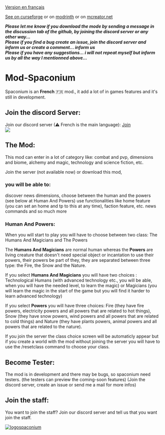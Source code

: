 <a href="https://github.com/GZod01/Mod-Spaconium/blob/main/README.fr.md">Version en français</a>

<a href="https://www.curseforge.com/minecraft/mc-mods/spaconium">See on curseforge</a> 
or on <a href="https://modrinth.com/mod/spaconium">modrinth</a> 
or on <a href="https://mcreator.net/modification/93197/spaconium">mcreator.net</a>

***Please let me know if you download the mode by sending a message in the discussion tab of the github, by joining the discord server or any other way...***<br>
***Please if you find a bug create an issue, join the discord server and inform us or create a comment... inform us***<br>
***Please if you have any suggestions... i will not repeat myself but inform us by all the way I mentionned above...***<br>
# Mod-Spaconium
Spaconium is an **French** 🇫🇷 mod., it add a lot of in games features and it's still in development.
## Join the discord Server:
Join our discord server (⚠ French is the main language): <a href="https://discord.io/spaconium">Join</a><br>
<a  href="https://discord.io/spaconium"><img src="https://discordapp.com/api/guilds/978527342811045888/widget.png?style=banner2"></a>

## The Mod:
This mod can enter in a lot of category like: combat and pvp, dimensions and biome, alchemy and magic, technology and science fiction, etc.

Join the server (not available now) or download this mod,

### you will be able to:
discover news dimensions,
choose between the human and the powers (see below at Human And Powers)
use functionalities like home feature (you can set an home and tp to this at any time), faction feature, etc.
news commands
and so much more
### Human And Powers:
When you will start to play you will have to choose between two class: The Humans And Magicians and The Powers

The **Humans And Magicians** are normal human whereas the **Powers** are living creature that doesn't need special object or incantation to use their powers, their powers be part of they, they are separated between three type: the Fire, the Snow and the Nature.

If you select **Humans And Magicians** you will have two choices : Technological Humans (with advanced technology etc., you will be able, when you will have the needed level, to learn the magic) or Magicians (you will learn the magic in the start of the game but you will find it harder to learn advanced technology)

If you select **Powers** you will have three choices: Fire (they have fire powers, electricity powers and all powers that are related to hot things), Snow (they have snow powers, wind powers and all powers that are related to cold things) and Nature (they have plants powers, animal powers and all powers that are related to the nature).

 

If you join the server the class choice screen will be automaticly appear but if you create a world with the mod without joining the server you will have to use the /resetclass command to choose your class.

## Become Tester:
The mod is in development and there may be bugs, so spaconium need testers. (the testers can preview the coming-soon features) (Join the discord server, create an issue or send me a mail for more infos)
<!--<a href="https://gzod01.github.io/spaconium/private/inscription-testers">Inscriptions</a>-->


## Join the staff:
You want to join the staff?
Join our discord server and tell us that you want join the staff.
<!--Postez votre candidature sur <a href="https://gzod01.github.io/spaconium/private/candidatures">cette page</a>-->

[![logospaconium](https://cdn.discordapp.com/attachments/1037270814057300052/1037347117733249084/logospaconium.png)](https://discord.io/spaconium)
